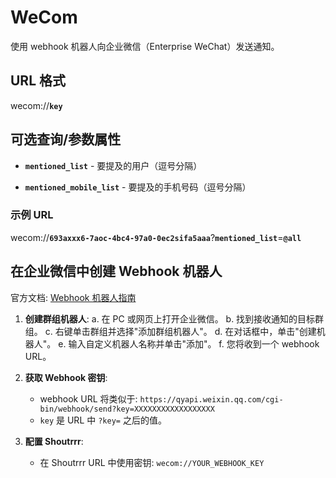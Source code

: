 # WeCom

使用 webhook 机器人向企业微信（Enterprise WeChat）发送通知。

## URL 格式

<span class="bk">wecom://**`key`**</span>

## 可选查询/参数属性

- **`mentioned_list`** - 要提及的用户（逗号分隔）

- **`mentioned_mobile_list`** - 要提及的手机号码（逗号分隔）

### 示例 URL

<span class="bk">wecom://**`693axxx6-7aoc-4bc4-97a0-0ec2sifa5aaa`**?**`mentioned_list`**=**`@all`**</span>

## 在企业微信中创建 Webhook 机器人

官方文档: [Webhook 机器人指南](https://developer.work.weixin.qq.com/document/path/99110)

1. **创建群组机器人**:
   a. 在 PC 或网页上打开企业微信。
   b. 找到接收通知的目标群组。
   c. 右键单击群组并选择"添加群组机器人"。
   d. 在对话框中，单击"创建机器人"。
   e. 输入自定义机器人名称并单击"添加"。
   f. 您将收到一个 webhook URL。

2. **获取 Webhook 密钥**:

   - webhook URL 将类似于: `https://qyapi.weixin.qq.com/cgi-bin/webhook/send?key=XXXXXXXXXXXXXXXXXX`
   - `key` 是 URL 中 `?key=` 之后的值。

3. **配置 Shoutrrr**:
   - 在 Shoutrrr URL 中使用密钥: `wecom://YOUR_WEBHOOK_KEY`
